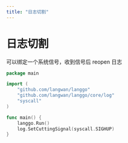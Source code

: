 ```yaml
---
title: "日志切割"
---
```


# 日志切割

可以绑定一个系统信号，收到信号后 reopen 日志

```go
package main

import (
	"github.com/langwan/langgo"
	"github.com/langwan/langgo/core/log"
	"syscall"
)

func main() {
	langgo.Run()
	log.SetCuttingSignal(syscall.SIGHUP)
}
```